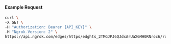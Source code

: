<!-- Code generated for API Clients. DO NOT EDIT. -->

#### Example Request

```bash
curl \
-X GET \
-H "Authorization: Bearer {API_KEY}" \
-H "Ngrok-Version: 2" \
https://api.ngrok.com/edges/https/edghts_2TMGJPJ6QJdxArUaX6MH0RNroc6/routes/edghtsrt_2TMGJSTwulwM0fv46SnYgW1IpNT/oauth
```
